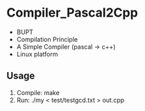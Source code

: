 Compiler_Pascal2Cpp  
======================

* BUPT
* Compilation Principle
* A Simple Compiler (pascal -> c++)
* Linux platform

Usage
-------
1. Compile:  make  
2. Run:  ./my < test/testgcd.txt > out.cpp  

